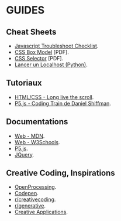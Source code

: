 # GUIDES

## Cheat Sheets
- [Javascript Troubleshoot Checklist](./troubleshoot).
- [CSS Box Model](./resources/CSS%20Box%20Model%20Cheat%20Sheet%20-%20Dark.pdf) [PDF].
- [CSS Selector](./resources/CSS%20Selector%20Cheat%20Sheet%20-%20Dark.pdf) [PDF].
- [Lancer un Localhost (Python)](https://www.linuxjournal.com/content/tech-tip-really-simple-http-server-python).

## Tutoriaux
- [HTML/CSS - Long live the scroll](https://ecal-mid.ch/resources/html-css-js/).
- [P5.js - Coding Train de Daniel Shiffman](https://www.youtube.com/user/shiffman).

## Documentations
- [Web - MDN](https://developer.mozilla.org/fr/).
- [Web - W3Schools](https://www.w3schools.com/).
- [P5.js](https://p5js.org/reference/).
- [JQuery](https://api.jquery.com/).

## Creative Coding, Inspirations
- [OpenProcessing](https://www.openprocessing.org/).
- [Codepen](https://codepen.io/).
- [r/creativecoding](https://www.reddit.com/r/creativecoding/).
- [r/generative](https://www.reddit.com/r/generative/).
- [Creative Applications](https://www.creativeapplications.net/).
